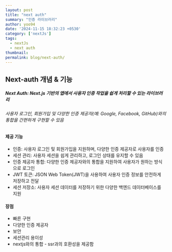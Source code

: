 ```yaml
---
layout: post
title: "next auth"
summary: "인증 라이브러리"
author: yoo94
date: '2024-11-15 18:32:23 +0530'
category: ['nextJs']
tags:
  - nextJs
  - next auth
thumbnail: 
permalink: blog/next-auth/
---
```


## Next-auth 개념 & 기능

##### Next Auth: Next.js 기반의 앱에서 사용자 인증 작업을 쉽게 처리할 수 있는 라이브러리

###### 사용자 로그인, 회원가입 및 다양한 인증 제공자(예: Google, Facebook, GitHub)와의 통합을 간편하게 구현할 수 있음

#### 제공 기능

- 인증: 사용자 로그인 및 회원가입을 지원하며, 다양한 인증 제공자로 사용자를 인증
- 세션 관리: 사용자 세션을 쉽게 관리하고, 로그인 상태를 유지할 수 있음
- 인증 제공자 통합: 다양한 인증 제공자와의 통합을 지원하여 사용자가 원하는 방식으로 로그인
- JWT 토큰: JSON Web Token(JWT)을 사용하여 사용자 인증 정보를 안전하게 저장하고 전달
- 세션 저장소: 사용자 세션 데이터를 저장하기 위한 다양한 백엔드 데이터베이스를 지원

#### 장점

- 빠른 구현
- 다양한 인증 제공자
- 보안
- 세션관리 용이성
- nextjs와의 통합 - ssr과의 호환성을 제공함